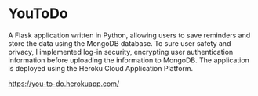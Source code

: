 # YouToDo

A Flask application written in Python, allowing users to save reminders and store the data using the MongoDB database.
To sure user safety and privacy, I implemented log-in security, encrypting user authentication information before uploading the information to MongoDB.
The application is deployed using the Heroku Cloud Application Platform.

https://you-to-do.herokuapp.com/
